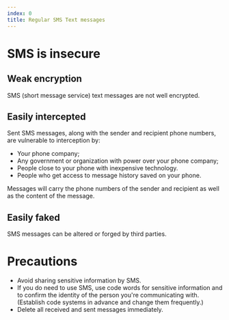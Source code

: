 ```yaml
---
index: 0
title: Regular SMS Text messages
---
```

# SMS is insecure

## Weak encryption

SMS (short message service) text messages are not well encrypted.

## Easily intercepted

Sent SMS messages, along with the sender and recipient phone numbers, are vulnerable to interception by:

*	Your phone company;
*	Any government or organization with power over your phone company; 
*	People close to your phone with inexpensive technology. 
*	People who get access to message history saved on your phone. 

Messages will carry the phone numbers of the sender and recipient as well as the content of the message. 

## Easily faked 

SMS messages can be altered or forged by third parties.

# Precautions

*	Avoid sharing sensitive information by SMS. 
*	If you do need to use SMS, use code words for sensitive information and to confirm the identity of the person you're communicating with. (Establish code systems in advance and change them frequently.)
*	Delete all received and sent messages immediately.